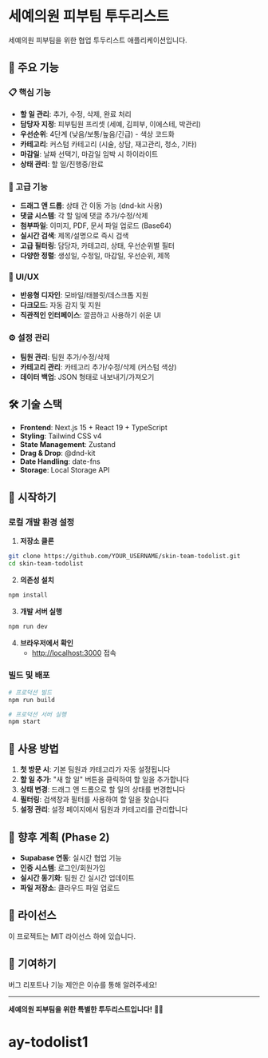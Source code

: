 # 세예의원 피부팀 투두리스트

세예의원 피부팀을 위한 협업 투두리스트 애플리케이션입니다.

## 🚀 주요 기능

### 📋 핵심 기능
- **할 일 관리**: 추가, 수정, 삭제, 완료 처리
- **담당자 지정**: 피부팀원 프리셋 (세예, 김피부, 이에스테, 박관리)
- **우선순위**: 4단계 (낮음/보통/높음/긴급) - 색상 코드화
- **카테고리**: 커스텀 카테고리 (시술, 상담, 재고관리, 청소, 기타)
- **마감일**: 날짜 선택기, 마감일 임박 시 하이라이트
- **상태 관리**: 할 일/진행중/완료

### 🎯 고급 기능
- **드래그 앤 드롭**: 상태 간 이동 가능 (dnd-kit 사용)
- **댓글 시스템**: 각 할 일에 댓글 추가/수정/삭제
- **첨부파일**: 이미지, PDF, 문서 파일 업로드 (Base64)
- **실시간 검색**: 제목/설명으로 즉시 검색
- **고급 필터링**: 담당자, 카테고리, 상태, 우선순위별 필터
- **다양한 정렬**: 생성일, 수정일, 마감일, 우선순위, 제목

### 🎨 UI/UX
- **반응형 디자인**: 모바일/태블릿/데스크톱 지원
- **다크모드**: 자동 감지 및 지원
- **직관적인 인터페이스**: 깔끔하고 사용하기 쉬운 UI

### ⚙️ 설정 관리
- **팀원 관리**: 팀원 추가/수정/삭제
- **카테고리 관리**: 카테고리 추가/수정/삭제 (커스텀 색상)
- **데이터 백업**: JSON 형태로 내보내기/가져오기

## 🛠 기술 스택

- **Frontend**: Next.js 15 + React 19 + TypeScript
- **Styling**: Tailwind CSS v4
- **State Management**: Zustand
- **Drag & Drop**: @dnd-kit
- **Date Handling**: date-fns
- **Storage**: Local Storage API

## 🚀 시작하기

### 로컬 개발 환경 설정

1. **저장소 클론**
```bash
git clone https://github.com/YOUR_USERNAME/skin-team-todolist.git
cd skin-team-todolist
```

2. **의존성 설치**
```bash
npm install
```

3. **개발 서버 실행**
```bash
npm run dev
```

4. **브라우저에서 확인**
   - [http://localhost:3000](http://localhost:3000) 접속

### 빌드 및 배포

```bash
# 프로덕션 빌드
npm run build

# 프로덕션 서버 실행
npm start
```

## 📱 사용 방법

1. **첫 방문 시**: 기본 팀원과 카테고리가 자동 설정됩니다
2. **할 일 추가**: "새 할 일" 버튼을 클릭하여 할 일을 추가합니다
3. **상태 변경**: 드래그 앤 드롭으로 할 일의 상태를 변경합니다
4. **필터링**: 검색창과 필터를 사용하여 할 일을 찾습니다
5. **설정 관리**: 설정 페이지에서 팀원과 카테고리를 관리합니다

## 🔮 향후 계획 (Phase 2)

- **Supabase 연동**: 실시간 협업 기능
- **인증 시스템**: 로그인/회원가입
- **실시간 동기화**: 팀원 간 실시간 업데이트
- **파일 저장소**: 클라우드 파일 업로드

## 📄 라이선스

이 프로젝트는 MIT 라이선스 하에 있습니다.

## 🤝 기여하기

버그 리포트나 기능 제안은 이슈를 통해 알려주세요!

---

**세예의원 피부팀을 위한 특별한 투두리스트입니다!** 🏥✨
# ay-todolist1
